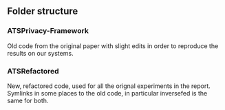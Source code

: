 ## Folder structure

### ATSPrivacy-Framework

Old code from the original paper with slight edits in order to reproduce the results on our systems.

### ATSRefactored

New, refactored code, used for all the orignal experiments in the report. Symlinks in some places to the old code, in particular inversefed is the same for both.
